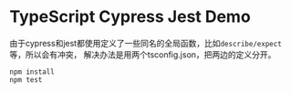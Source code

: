 TypeScript Cypress Jest Demo
===========================

由于cypress和jest都使用定义了一些同名的全局函数，比如`describe/expect`等，所以会有冲突，
解决办法是用两个tsconfig.json，把两边的定义分开。

```
npm install
npm test
```
